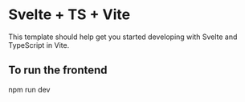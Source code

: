 # Svelte + TS + Vite

This template should help get you started developing with Svelte and TypeScript in Vite.

## To run the frontend

npm run dev
